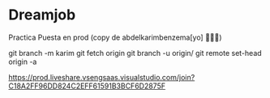 # Dreamjob
Practica Puesta en prod (copy de abdelkarimbenzema[yo] 🤣​🤣​🤣​) 

git branch -m karim <BRANCH>
git fetch origin
git branch -u origin/<BRANCH> <BRANCH>
git remote set-head origin -a


https://prod.liveshare.vsengsaas.visualstudio.com/join?C18A2FF96DD824C2EFF61591B3BCF6D2875F
